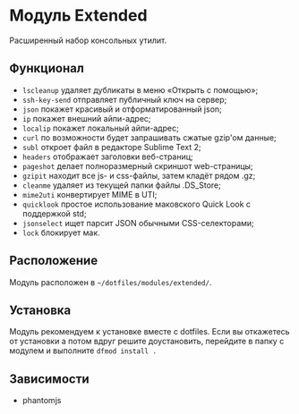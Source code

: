 # Модуль Extended

Расширенный набор консольных утилит.

## Функционал

* `lscleanup` удаляет дубликаты в меню «Открыть с помощью»;
* `ssh-key-send` отправляет публичный ключ на сервер;
* `json` покажет красивый и отформатированный json;
* `ip` покажет внешний айпи-адрес; 
* `localip` покажет локальный айпи-адрес;
* `curl` по возможности будет запрашивать сжатые gzip'ом данные;
* `subl` откроет файл в редакторе Sublime Text 2;
* `headers` отображает заголовки веб-страниц;
* `pageshot` делает полноразмерный скриншот web-страницы;
* `gzipit` находит все js- и css-файлы, затем кладёт рядом .gz;
* `cleanme` удаляет из текущей папки файлы .DS_Store;
* `mime2uti` конвертирует MIME в UTI;
* `quicklook` простое использование маковского Quick Look с поддержкой std;
* `jsonselect` ищет парсит JSON обычными CSS-селекторами;
* `lock` блокирует мак.

## Расположение

Модуль расположен в `~/dotfiles/modules/extended/`.

## Установка

Модуль рекомендуем к установке вместе с dotfiles. Если вы откажетесь от установки а потом вдруг решите доустановить, перейдите в папку с модулем и выполните `dfmod install .`

## Зависимости

* phantomjs
